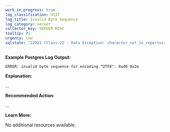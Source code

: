 ```yaml
---
work_in_progress: true
log_classification: U137
log_title: Invalid Byte Sequence
log_category: server
collector_key: SERVER_MISC
tooltip: ?1
urgency: low
sqlstate: "22021 (Class 22 - Data Exception: character_not_in_repertoire)"
---
```


**Example Postgres Log Output:**

```
ERROR: invalid byte sequence for encoding "UTF8": 0xd0 0x2e
```

**Explanation:**

...

**Recommended Action:**

...

**Learn More:**

No additional resources available.
